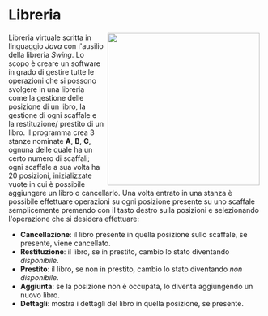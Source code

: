 # Libreria
<img src="https://www.finestwallpaper.com/uploads/5/7/7/9/5779447/2995229_orig.jpg" align="right" Hspace="8" Vspace="0" width="300" height="300"
Border="0">
Libreria virtuale scritta in linguaggio *Java* con l'ausilio della libreria *Swing*. Lo scopo è creare un software in grado di gestire tutte le operazioni che si possono svolgere in una libreria come la gestione delle posizione di un libro, la gestione di ogni scaffale e la restituzione/ prestito di un libro. Il programma crea 3 stanze nominate **A**, **B**, **C**, ognuna delle quale ha un certo numero di scaffali; ogni scaffale a sua volta ha 20 posizioni, inizializzate vuote in cui è possibile aggiungere un libro o cancellarlo. Una volta entrato in una stanza è possibile effettuare operazioni su ogni posizione presente su uno scaffale semplicemente premendo con il tasto destro sulla posizioni e selezionando l'operazione che si desidera effettuare:
* **Cancellazione**: il libro presente in quella posizione sullo scaffale, se presente, viene cancellato.
* **Restituzione**: il libro, se in prestito, cambio lo stato diventando *disponibile*.
* **Prestito**: il libro, se non in prestito, cambio lo stato diventando *non disponibile*.
* **Aggiunta**: se la posizione non è occupata, lo diventa aggiungendo un nuovo libro.
* **Dettagli**: mostra i dettagli del libro in quella posizione, se presente.



